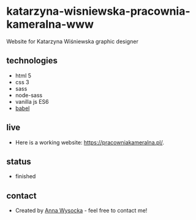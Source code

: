 # katarzyna-wisniewska-pracownia-kameralna-www
Website for Katarzyna Wiśniewska graphic designer

## technologies
* html 5
* css 3
* sass
* node-sass
* vanilla js ES6
* [babel](https://babeljs.io/) 

## live
* Here is a working website: https://pracowniakameralna.pl/.

## status
* finished

## contact
* Created by [Anna Wysocka](https://annawysocka.pl/) - feel free to contact me!
